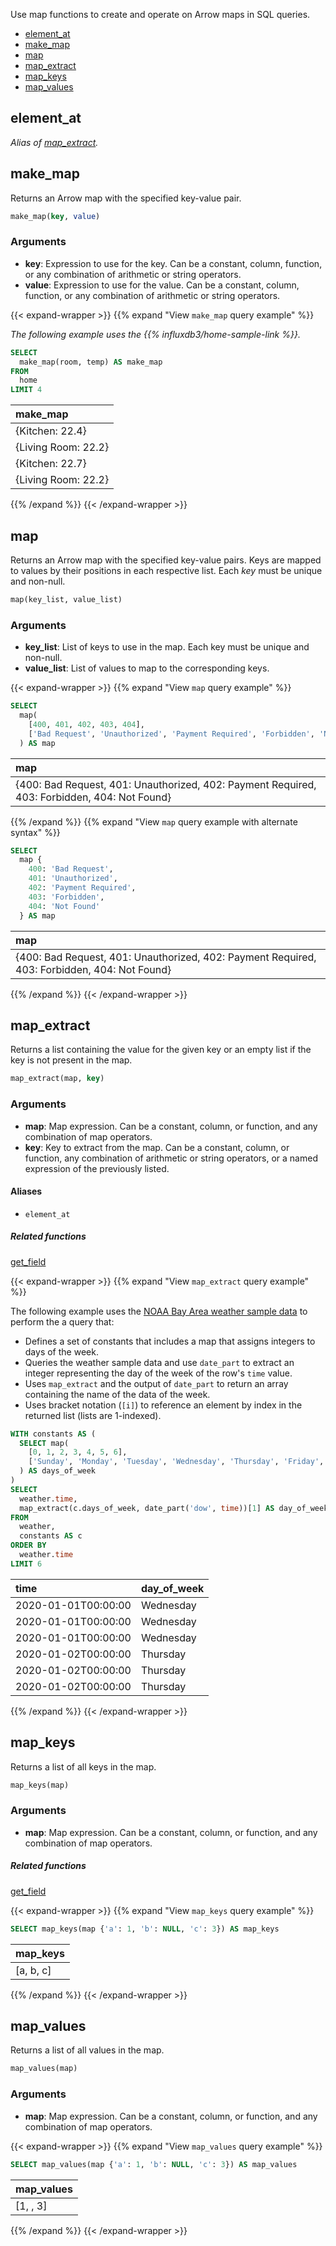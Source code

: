 
Use map functions to create and operate on Arrow maps in SQL queries.

- [element_at](#element_at)
- [make_map](#make_map)
- [map](#map)
- [map_extract](#map_extract)
- [map_keys](#map_keys)
- [map_values](#map_values)
<!-- - [map_entries](#map_entries) -->

## element_at

_Alias of [map_extract](#map_extract)._

## make_map

Returns an Arrow map with the specified key-value pair.

```sql
make_map(key, value)
```

### Arguments

- **key**: Expression to use for the key.
  Can be a constant, column, function, or any combination of arithmetic or
  string operators.
- **value**: Expression to use for the value.
  Can be a constant, column, function, or any combination of arithmetic or
  string operators.

{{< expand-wrapper >}}
{{% expand "View `make_map` query example" %}}

_The following example uses the
{{% influxdb3/home-sample-link %}}._

```sql
SELECT
  make_map(room, temp) AS make_map
FROM
  home
LIMIT 4
```

| make_map            |
| :------------------ |
| {Kitchen: 22.4}     |
| {Living Room: 22.2} |
| {Kitchen: 22.7}     |
| {Living Room: 22.2} |

{{% /expand %}}
{{< /expand-wrapper >}}

## map

Returns an Arrow map with the specified key-value pairs.
Keys are mapped to values by their positions in each respective list.
Each _key_ must be unique and non-null.

```sql
map(key_list, value_list)
```

### Arguments

- **key_list**: List of keys to use in the map.
  Each key must be unique and non-null.
- **value_list**: List of values to map to the corresponding keys.

{{< expand-wrapper >}}
{{% expand "View `map` query example" %}}

```sql
SELECT
  map(
    [400, 401, 402, 403, 404],
    ['Bad Request', 'Unauthorized', 'Payment Required', 'Forbidden', 'Not Found']
  ) AS map
```

| map                                                                                          |
| :------------------------------------------------------------------------------------------- |
| {400: Bad Request, 401: Unauthorized, 402: Payment Required, 403: Forbidden, 404: Not Found} |

{{% /expand %}}
{{% expand "View `map` query example with alternate syntax" %}}

```sql
SELECT
  map {
    400: 'Bad Request',
    401: 'Unauthorized',
    402: 'Payment Required',
    403: 'Forbidden',
    404: 'Not Found'
  } AS map
```

| map                                                                                          |
| :------------------------------------------------------------------------------------------- |
| {400: Bad Request, 401: Unauthorized, 402: Payment Required, 403: Forbidden, 404: Not Found} |

{{% /expand %}}
{{< /expand-wrapper >}}


<!-- ## map_entries

Returns a list of all entries in a map.

```sql
map_entries(map)
```

### Arguments

- **map**: Map expression. Can be a constant, column, or function, and any
  combination of map operators.

{{< expand-wrapper >}}
{{% expand "View `map` query example" %}}

```sql
SELECT
  map_entries(
    map(
      [400, 401, 404],
      ['Bad Request', 'Unauthorized', 'Not Found']
    )
  ) AS map_entries
```
| map_entries                                                                                                 |
| :---------------------------------------------------------------------------------------------------------- |
| [{'key': 400, 'value': Bad Request}, {'key': 401, 'value': Unauthorized}, {'key': 404, 'value': Not Found}] |

{{% /expand %}}
{{< /expand-wrapper >}} -->

## map_extract

Returns a list containing the value for the given key or an empty list if the
key is not present in the map.

```sql
map_extract(map, key)
```

### Arguments

- **map**: Map expression. Can be a constant, column, or function, and any
  combination of map operators.
- **key**: Key to extract from the map. Can be a constant, column, or function,
  any combination of arithmetic or string operators, or a named expression of
  the previously listed.

#### Aliases

- `element_at`

##### Related functions

[get_field](/influxdb3/version/reference/sql/functions/misc/#get_field)

{{< expand-wrapper >}}
{{% expand "View `map_extract` query example" %}}

The following example uses the
[NOAA Bay Area weather sample data](/influxdb3/version/reference/sample-data/#noaa-bay-area-weather-data)
to perform the a query that:

- Defines a set of constants that includes a map that assigns integers to days
  of the week.
- Queries the weather sample data and use `date_part` to extract an integer
  representing the day of the week of the row's `time` value.
- Uses `map_extract` and the output of `date_part` to return an array containing
  the name of the data of the week.
- Uses bracket notation (`[i]`) to reference an element by index in the returned
  list (lists are 1-indexed).

```sql
WITH constants AS (
  SELECT map(
    [0, 1, 2, 3, 4, 5, 6],
    ['Sunday', 'Monday', 'Tuesday', 'Wednesday', 'Thursday', 'Friday', 'Saturday']
  ) AS days_of_week
)
SELECT 
  weather.time,
  map_extract(c.days_of_week, date_part('dow', time))[1] AS day_of_week
FROM
  weather,
  constants AS c
ORDER BY
  weather.time
LIMIT 6
```

| time                | day_of_week |
| :------------------ | :---------- |
| 2020-01-01T00:00:00 | Wednesday   |
| 2020-01-01T00:00:00 | Wednesday   |
| 2020-01-01T00:00:00 | Wednesday   |
| 2020-01-02T00:00:00 | Thursday    |
| 2020-01-02T00:00:00 | Thursday    |
| 2020-01-02T00:00:00 | Thursday    |

{{% /expand %}}
{{< /expand-wrapper >}}

## map_keys

Returns a list of all keys in the map.

```sql
map_keys(map)
```

### Arguments

- **map**: Map expression. Can be a constant, column, or function, and any
combination of map operators.

##### Related functions

[get_field](/influxdb3/version/reference/sql/functions/misc/#get_field)

{{< expand-wrapper >}}
{{% expand "View `map_keys` query example" %}}

```sql
SELECT map_keys(map {'a': 1, 'b': NULL, 'c': 3}) AS map_keys
```

| map_keys  |
| :-------- |
| [a, b, c] |

{{% /expand %}}
{{< /expand-wrapper >}}

## map_values

Returns a list of all values in the map.

```sql
map_values(map)
```

### Arguments

- **map**: Map expression. Can be a constant, column, or function, and any combination of map operators.

{{< expand-wrapper >}}
{{% expand "View `map_values` query example" %}}

```sql
SELECT map_values(map {'a': 1, 'b': NULL, 'c': 3}) AS map_values
```

| map_values |
| :--------- |
| [1, , 3]   |

{{% /expand %}}
{{< /expand-wrapper >}}

